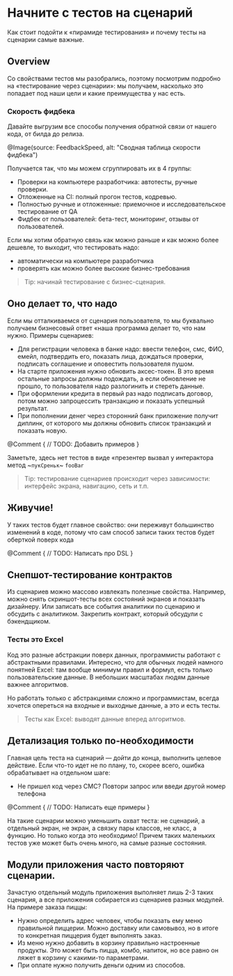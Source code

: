 # Начните с тестов на сценарий

Как стоит подойти к «пирамиде тестирования» и почему тесты на сценарии самые важные. 

## Overview

Со свойствами тестов мы разобрались, поэтому посмотрим подробно на «тестирование через сценарии»: мы получаем, насколько это попадает под наши цели и какие преимущества у нас есть. 

### Скорость фидбека

Давайте выгрузим все способы получения обратной связи от нашего кода, от билда до релиза.  

@Image(source: FeedbackSpeed, alt: "Сводная таблица скорости фидбека")

Получается так, что мы можем сгруппировать их в 4 группы:
- Проверки на компьютере разработчика: автотесты, ручные проверки. 
- Отложенные на CI: полный прогон тестов, кодревью.
- Полностью ручные и отложенные: приемочное и исследовательское тестирование от QA
- Фидбек от пользователей: бета-тест, мониторинг, отзывы от пользователей. 

Если мы хотим обратную связь как можно раньше и как можно более дешевле, то выходит, что тестировать надо:
- автоматически на компьютере разработчика
- проверять как можно более высокие бизнес-требования

> Tip: начинай тестирование с бизнес-сценария. 

## Оно делает то, что надо

Если мы отталкиваемся от сценария пользователя, то мы буквально получаем бизнесовый ответ «наша программа делает то, что нам нужно. Примеры сценариев:
- Для регистрации человека в банке надо: ввести телефон, смс, ФИО, емейл, подтвердить его, показать лица, дождаться проверки, подписать соглашение и оповестить пользователя пушом.
- На старте приложения нужно обновить аксес-токен. В это время остальные запросы должны подождать, а если обновление не прошло, то пользователя надо разлогинить и стереть данные.
- При оформлении кредита в первый раз надо подписать договор, потом можно запроцессить транзакцию и показать успешный результат. 
- При пополнении денег через сторонний банк приложение получит диплинк, от которого мы должны обновить список транзакций и показать новую. 

@Comment {
    // TODO: Добавить примеров
}

Заметьте, здесь нет тестов в виде «презентер вызвал у интерактора метод ~`пукСреньк`~ `fooBar` 

> Tip: тестирование сценариев происходит через зависимости: интерфейс экрана, навигацию, сеть и т.п.

## Живучие!

У таких тестов будет главное свойство: они переживут большинство изменений в коде, потому что сам способ записи таких тестов будет оберткой поверх кода 

@Comment {
    // TODO: Написать про DSL
}

## Снепшот-тестирование контрактов

Из сценариев можно массово извлекать полезные свойства. Например, можно снять скриншот-тесты всех состояний экранов и показать дизайнеру. Или записать все события аналитики по сценарию и обсудить с аналитиком. Закрепить контракт, который обсудули с бэкендщиком. 

### Тесты это Excel

Код это разные абстракции поверх данных, программисты работают с абстрактными правилами. Интересно, что для обычных людей намного понятней Excel: там вообще минимум правил и формул, есть только пользовательские данные. В небольших масштабах людям данные важнее алгоритмов.

Но работать только с абстракциями сложно и программистам, всегда хочется опереться на входные и выходные данные, а это и есть тесты.   

> Тесты как Excel: выводят данные вперед алгоритмов. 

## Детализация только по-необходимости

Главная цель теста на сценарий — дойти до конца, выполнить целевое действие. Если что-то идет не по плану, то, скорее всего, ошибка обрабатывает на отдельном шаге:
- Не пришел код через СМС? Повтори запрос или введи другой номер телефона

@Comment {
    // TODO: Написать еще примеры
}

На такие сценарии можно уменьшить охват теста: не сценарий, а отдельный экран, не экран, а связку пары классов, не класс, а функцию. Но только когда это необходимо! Причем таких маленьких тестов уже может быть очень много, на самые разные состояния. 

## Модули приложения часто повторяют сценарии. 

Зачастую отдельный модуль приложения выполняет лишь 2-3 таких сценария, а все приложения собирается из сценариев разных модулей. На примере заказа пиццы:
- Нужно определить адрес человек, чтобы показать ему меню правильной пиццерии. Можно доставку или самовывоз, но в итоге то конкретная пиццерия будет выполнять заказ. 
- Из меню нужно добавить в корзину правильно настроенные продукты. Это может быть пицца, комбо, напиток, но все равно он ляжет в корзину с какими-то параметрами. 
- При оплате нужно получить деньги одним из способов. 




